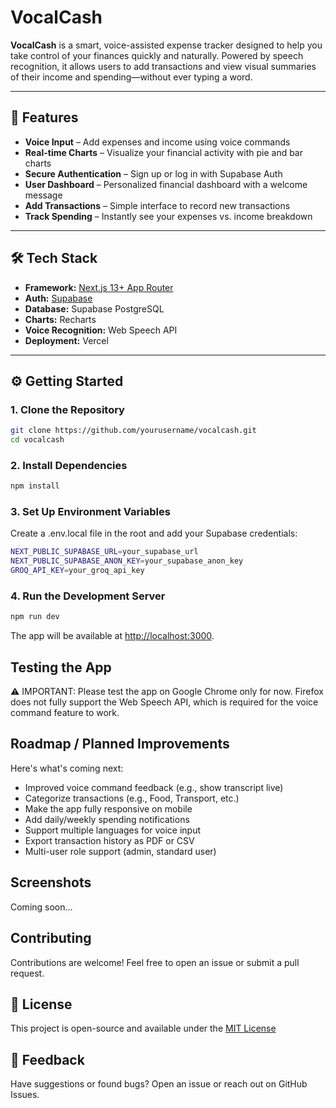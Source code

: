 # VocalCash

**VocalCash** is a smart, voice-assisted expense tracker designed to help you take control of your finances quickly and naturally. Powered by speech recognition, it allows users to add transactions and view visual summaries of their income and spending—without ever typing a word.

---

## 🚀 Features

- **Voice Input** – Add expenses and income using voice commands
- **Real-time Charts** – Visualize your financial activity with pie and bar charts
- **Secure Authentication** – Sign up or log in with Supabase Auth
- **User Dashboard** – Personalized financial dashboard with a welcome message
- **Add Transactions** – Simple interface to record new transactions
- **Track Spending** – Instantly see your expenses vs. income breakdown

---

## 🛠️ Tech Stack

- **Framework:** [Next.js 13+ App Router](https://nextjs.org/)
- **Auth:** [Supabase](https://supabase.io/)
- **Database:** Supabase PostgreSQL
- **Charts:** Recharts
- **Voice Recognition:** Web Speech API
- **Deployment:** Vercel

---

## ⚙️ Getting Started

### 1. **Clone the Repository**

```bash
git clone https://github.com/yourusername/vocalcash.git
cd vocalcash
```

### 2. Install Dependencies

```bash
npm install
```

### 3. Set Up Environment Variables

Create a .env.local file in the root and add your Supabase credentials:

```bash
NEXT_PUBLIC_SUPABASE_URL=your_supabase_url
NEXT_PUBLIC_SUPABASE_ANON_KEY=your_supabase_anon_key
GROQ_API_KEY=your_groq_api_key
```

### 4. Run the Development Server

```bash
npm run dev
```

The app will be available at <http://localhost:3000>.

## Testing the App

⚠️ IMPORTANT: Please test the app on Google Chrome only for now.
Firefox does not fully support the Web Speech API, which is required for the voice command feature to work.

## Roadmap / Planned Improvements

Here's what's coming next:

- Improved voice command feedback (e.g., show transcript live)
- Categorize transactions (e.g., Food, Transport, etc.)
- Make the app fully responsive on mobile
- Add daily/weekly spending notifications
- Support multiple languages for voice input
- Export transaction history as PDF or CSV
- Multi-user role support (admin, standard user)

## Screenshots

Coming soon...

## Contributing

Contributions are welcome! Feel free to open an issue or submit a pull request.

## 📝 License

This project is open-source and available under the [MIT License](LICENSE)

## 💬 Feedback

Have suggestions or found bugs? Open an issue or reach out on GitHub Issues.
